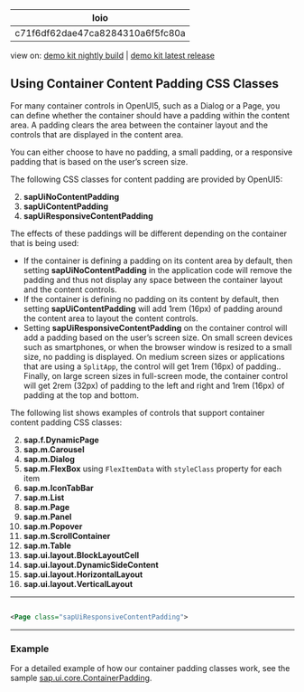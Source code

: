 <!-- loioc71f6df62dae47ca8284310a6f5fc80a -->

| loio |
| -----|
| c71f6df62dae47ca8284310a6f5fc80a |

<div id="loio">

view on: [demo kit nightly build](https://openui5nightly.hana.ondemand.com/#/topic/c71f6df62dae47ca8284310a6f5fc80a) | [demo kit latest release](https://openui5.hana.ondemand.com/#/topic/c71f6df62dae47ca8284310a6f5fc80a)</div>

## Using Container Content Padding CSS Classes

For many container controls in OpenUI5, such as a Dialog or a Page, you can define whether the container should have a padding within the content area. A padding clears the area between the container layout and the controls that are displayed in the content area.

You can either choose to have no padding, a small padding, or a responsive padding that is based on the user’s screen size.

The following CSS classes for content padding are provided by OpenUI5:

  2.  **sapUiNoContentPadding**
 4.  **sapUiContentPadding**
 6.  **sapUiResponsiveContentPadding**
  

The effects of these paddings will be different depending on the container that is being used:

-   If the container is defining a padding on its content area by default, then setting **sapUiNoContentPadding** in the application code will remove the padding and thus not display any space between the container layout and the content controls.
-   If the container is defining no padding on its content by default, then setting **sapUiContentPadding** will add 1rem \(16px\) of padding around the content area to layout the content controls.
-   Setting **sapUiResponsiveContentPadding** on the container control will add a padding based on the user’s screen size. On small screen devices such as smartphones, or when the browser window is resized to a small size, no padding is displayed. On medium screen sizes or applications that are using a `SplitApp`, the control will get 1rem \(16px\) of padding.. Finally, on large screen sizes in full-screen mode, the container control will get 2rem \(32px\) of padding to the left and right and 1rem \(16px\) of padding at the top and bottom.

The following list shows examples of controls that support container content padding CSS classes:

  2.  **sap.f.DynamicPage**
 4.  **sap.m.Carousel**
 6.  **sap.m.Dialog**
 8.  **sap.m.FlexBox** using `FlexItemData` with `styleClass` property for each item
 10. **sap.m.IconTabBar**
 12. **sap.m.List**
 14. **sap.m.Page**
 16. **sap.m.Panel**
 18. **sap.m.Popover**
 20. **sap.m.ScrollContainer**
 22. **sap.m.Table**
 24. **sap.ui.layout.BlockLayoutCell**
 26. **sap.ui.layout.DynamicSideContent**
 28. **sap.ui.layout.HorizontalLayout**
 30. **sap.ui.layout.VerticalLayout**
  

***

``` xml

<Page class="sapUiResponsiveContentPadding">
```

***

### Example

For a detailed example of how our container padding classes work, see the sample [sap.ui.core.ContainerPadding](https://openui5.hana.ondemand.com/explored.html#/entity/sap.ui.core.ContainerPadding/samples).

